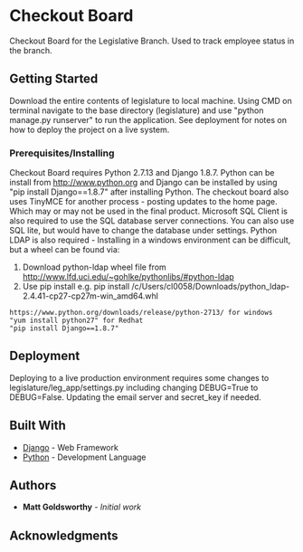 # Checkout Board

Checkout Board for the Legislative Branch. Used to track employee status in the branch.

## Getting Started

Download the entire contents of legislature to local machine.
Using CMD on terminal navigate to the base directory (legislature) and use "python manage.py runserver" to run the application.
See deployment for notes on how to deploy the project on a live system.

### Prerequisites/Installing

Checkout Board requires Python 2.7.13 and Django 1.8.7. Python can be install from http://www.python.org and Django can be installed by using "pip install Django==1.8.7" after installing Python.
The checkout board also uses TinyMCE for another process - posting updates to the home page. Which may or may not be used in the final product. Microsoft SQL Client is also required to use the SQL database
server connections. You can also use SQL lite, but would have to change the database under settings. Python LDAP is also required - Installing in a windows environment can be difficult, but a wheel can be found via:
1.	Download python-ldap wheel file from
http://www.lfd.uci.edu/~gohlke/pythonlibs/#python-ldap
2.	Use pip install <location of downloaded wheel file>
e.g. pip install /c/Users/cl0058/Downloads/python_ldap-2.4.41-cp27-cp27m-win_amd64.whl


```
https://www.python.org/downloads/release/python-2713/ for windows
"yum install python27" for Redhat
"pip install Django==1.8.7"

```
## Deployment

Deploying to a live production environment requires some changes to legislature/leg_app/settings.py including changing DEBUG=True to DEBUG=False. Updating the email server and secret_key if needed.

## Built With

* [Django](https://www.djangoproject.com/) - Web Framework
* [Python](https://www.python.org/) - Development Language

## Authors

* **Matt Goldsworthy** - *Initial work*


## Acknowledgments


